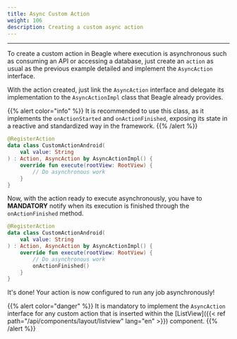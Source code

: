 ```yaml
---
title: Async Custom Action
weight: 106
description: Creating a custom async action
---
```


---

To create a custom action in Beagle where execution is asynchronous such as consuming an API or accessing a database, just create an `action` as usual as the previous example detailed and implement the `AsyncAction` interface.

With the action created, just link the `AsyncAction` interface and delegate its implementation to the `AsyncActionImpl` class that Beagle already provides.

{{% alert color="info" %}}
It is recommended to use this class, as it implements the `onActionStarted` and `onActionFinished`, exposing its state in a reactive and standardized way in the framework.
{{% /alert %}}

```kotlin
@RegisterAction
data class CustomActionAndroid(
    val value: String
) : Action, AsyncAction by AsyncActionImpl() {
    override fun execute(rootView: RootView) {
        // Do asynchronous work
    }
}
```

Now, with the action ready to execute asynchronously, you have to **MANDATORY** notify when its execution is finished through the `onActionFinished` method.

```kotlin
@RegisterAction
data class CustomActionAndroid(
    val value: String
) : Action, AsyncAction by AsyncActionImpl() {
    override fun execute(rootView: RootView) {
        // Do asynchronous work
        onActionFinished()
    }
}
```

It's done! Your action is now configured to run any job asynchronously!

{{% alert color="danger" %}}
It is mandatory to implement the `AsyncAction` interface for any custom action that is inserted within the [ListView]({{< ref path="/api/components/layout/listview" lang="en" >}}) component.
{{% /alert %}}
